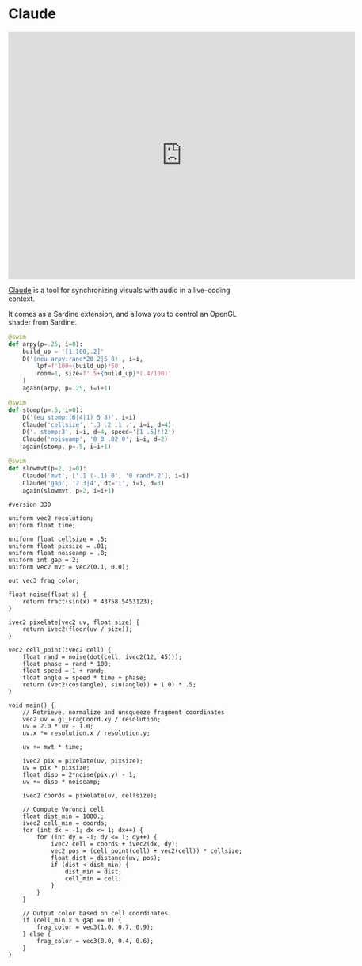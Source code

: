 # Claude

<iframe width="700" height="500" src="https://www.youtube.com/embed/F4HdBTVKRWg" title="Claude v0.0.0 Live-Coding Demo" frameborder="0" allow="accelerometer; autoplay; clipboard-write; encrypted-media; gyroscope; picture-in-picture; web-share" allowfullscreen></iframe>

[Claude](https://github.com/mugulmd/Claude/) is a tool for synchronizing visuals with audio in a live-coding context.

It comes as a Sardine extension, and allows you to control an OpenGL shader from Sardine.

```python
@swim
def arpy(p=.25, i=0):
    build_up = '[1:100,.2]'
    D('(neu arpy:rand*20 2|5 8)', i=i,
        lpf=f'100+{build_up}*50',
        room=1, size=f'.5+{build_up}*(.4/100)'
    )
    again(arpy, p=.25, i=i+1)

@swim
def stomp(p=.5, i=0):
    D('(eu stomp:(6|4|1) 5 8)', i=i)
    Claude('cellsize', '.3 .2 .1 .', i=i, d=4)
    D('. stomp:3', i=i, d=4, speed='[1 .5]!!2')
    Claude('noiseamp', '0 0 .02 0', i=i, d=2)
    again(stomp, p=.5, i=i+1)

@swim
def slowmvt(p=2, i=0):
    Claude('mvt', ['.1 (-.1) 0', '0 rand*.2'], i=i)
    Claude('gap', '2 3|4', dt='i', i=i, d=3)
    again(slowmvt, p=2, i=i+1)
```

```
#version 330

uniform vec2 resolution;
uniform float time;

uniform float cellsize = .5;
uniform float pixsize = .01;
uniform float noiseamp = .0;
uniform int gap = 2;
uniform vec2 mvt = vec2(0.1, 0.0);

out vec3 frag_color;

float noise(float x) {
    return fract(sin(x) * 43758.5453123);
}

ivec2 pixelate(vec2 uv, float size) {
    return ivec2(floor(uv / size));
}

vec2 cell_point(ivec2 cell) {
    float rand = noise(dot(cell, ivec2(12, 45)));
    float phase = rand * 100;
    float speed = 1 + rand;
    float angle = speed * time + phase;
    return (vec2(cos(angle), sin(angle)) + 1.0) * .5;
}

void main() {
    // Retrieve, normalize and unsqueeze fragment coordinates
    vec2 uv = gl_FragCoord.xy / resolution;
    uv = 2.0 * uv - 1.0;
    uv.x *= resolution.x / resolution.y;

    uv += mvt * time;

    ivec2 pix = pixelate(uv, pixsize);
    uv = pix * pixsize;
    float disp = 2*noise(pix.y) - 1;
    uv += disp * noiseamp;

    ivec2 coords = pixelate(uv, cellsize);

    // Compute Voronoi cell
    float dist_min = 1000.;
    ivec2 cell_min = coords;
    for (int dx = -1; dx <= 1; dx++) {
        for (int dy = -1; dy <= 1; dy++) {
            ivec2 cell = coords + ivec2(dx, dy);
            vec2 pos = (cell_point(cell) + vec2(cell)) * cellsize;
            float dist = distance(uv, pos);
            if (dist < dist_min) {
                dist_min = dist;
                cell_min = cell;
            }
        }
    }

    // Output color based on cell coordinates
    if (cell_min.x % gap == 0) {
        frag_color = vec3(1.0, 0.7, 0.9);
    } else {
        frag_color = vec3(0.0, 0.4, 0.6);
    }
}
```
